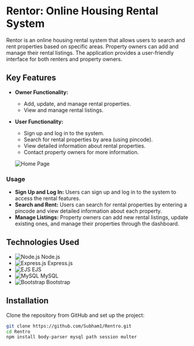 # Rentor: Online Housing Rental System

Rentor is an online housing rental system that allows users to search and rent properties based on specific areas. Property owners can add and manage their rental listings. The application provides a user-friendly interface for both renters and property owners.

## Key Features
- **Owner Functionality:**
  - Add, update, and manage rental properties.
  - View and manage rental listings.
- **User Functionality:**
  - Sign up and log in to the system.
  - Search for rental properties by area (using pincode).
  - View detailed information about rental properties.
  - Contact property owners for more information.
 
  
  ![Home Page](https://firebasestorage.googleapis.com/v0/b/e-food-2d5dd.appspot.com/o/Screenshot%202024-07-23%20134804.png?alt=media&token=19591675-b0ee-4e2d-8a30-df13e946968a)

### Usage

- **Sign Up and Log In:** Users can sign up and log in to the system to access the rental features.
- **Search and Rent:** Users can search for rental properties by entering a pincode and view detailed information about each property.
- **Manage Listings:** Property owners can add new rental listings, update existing ones, and manage their properties through the dashboard.



## Technologies Used
- ![Node.js](https://img.shields.io/badge/Node.js-339933?logo=nodedotjs&logoColor=white&style=for-the-badge) Node.js
- ![Express.js](https://img.shields.io/badge/Express.js-000000?logo=express&logoColor=white&style=for-the-badge) Express.js
- ![EJS](https://img.shields.io/badge/EJS-0C3C26?logo=ejs&logoColor=white&style=for-the-badge) EJS
- ![MySQL](https://img.shields.io/badge/MySQL-4479A1?logo=mysql&logoColor=white&style=for-the-badge) MySQL
- ![Bootstrap](https://img.shields.io/badge/Bootstrap-563D7C?logo=bootstrap&logoColor=white&style=for-the-badge) Bootstrap

## Installation

Clone the repository from GitHub and set up the project:

```bash
git clone https://github.com/Subham1/Rentro.git
cd Rentro
npm install body-parser mysql path session multer


